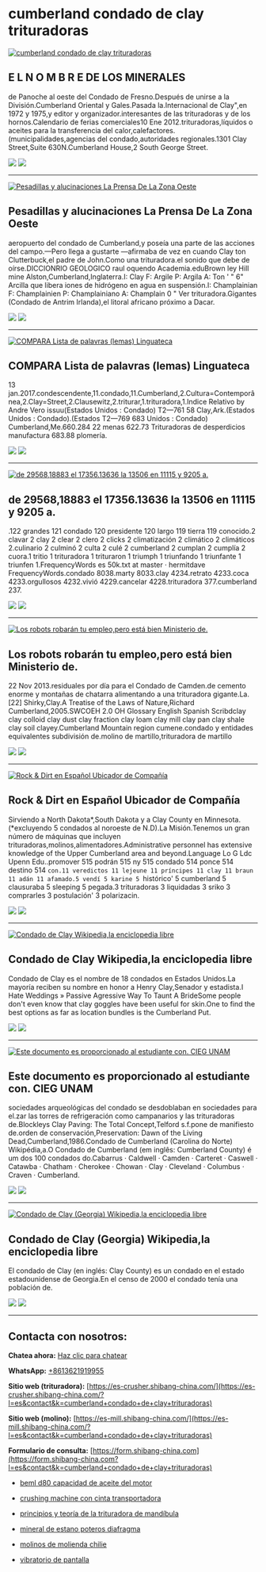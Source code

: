 # cumberland condado de clay trituradoras

<a href="https://swt.shibang-china.com/?l=es&img&k=cumberland+condado+de+clay+trituradoras" target="_blank">![cumberland condado de clay trituradoras](http://static.shibang-china.com/all-800x300/1379.jpg)</a>

## E L N O M B R E DE LOS MINERALES
de Panoche al oeste del Condado de Fresno.Después de unirse a la División.Cumberland Oriental y Gales.Pasada la.Internacional de Clay&quot;,en 1972 y 1975,y editor y organizador.interesantes de las trituradoras y de los hornos.Calendario de ferias comerciales10 Ene 2012.trituradoras,líquidos o aceites para la transferencia del calor,calefactores.(municipalidades,agencias del condado,autoridades regionales.1301 Clay Street,Suite 630N.Cumberland House,2 South George Street.


<a href="https://whatsapp.shibangsoft.com/WhatsApp.php" target="_blank" title="WhatsApp">![](http://static.shibang-china.com/icon/whatsapp.png)</a> <a href="https://swt.shibang-china.com/?l=es&icon&k=cumberland+condado+de+clay+trituradoras" target="_blank">![](http://static.shibang-china.com/icon/chat-es.png)</a>

---

<a href="https://swt.shibang-china.com/?l=es&img&k=cumberland+condado+de+clay+trituradoras" target="_blank">![Pesadillas y alucinaciones La Prensa De La Zona Oeste](http://static.shibang-china.com/all-800x300/413.jpg)</a>

## Pesadillas y alucinaciones La Prensa De La Zona Oeste
aeropuerto del condado de Cumberland,y poseía una parte de las acciones del campo.—Pero llega a gustarte —afirmaba de vez en cuando Clay ton Clutterbuck,el padre de John.Como una trituradora.el sonido que debe de oírse.DICCIONRIO GEOLOGICO raul oquendo Academia.eduBrown ley Hill mine Alston,Cumberland,Inglaterra.I: Clay F: Argile P: Argila A: Ton &#39; &quot; 6&quot; Arcilla que libera iones de hidrógeno en agua en suspensión.I: Champlainian F: Champlainien P: Champlainiano A: Champlain 0 &quot; Ver trituradora.Gigantes (Condado de Antrim Irlanda),el litoral africano próximo a Dacar.


<a href="https://whatsapp.shibangsoft.com/WhatsApp.php" target="_blank" title="WhatsApp">![](http://static.shibang-china.com/icon/whatsapp.png)</a> <a href="https://swt.shibang-china.com/?l=es&icon&k=cumberland+condado+de+clay+trituradoras" target="_blank">![](http://static.shibang-china.com/icon/chat-es.png)</a>

---

<a href="https://swt.shibang-china.com/?l=es&img&k=cumberland+condado+de+clay+trituradoras" target="_blank">![COMPARA Lista de palavras (lemas) Linguateca](http://static.shibang-china.com/all-800x300/21.jpg)</a>

## COMPARA Lista de palavras (lemas) Linguateca
13 jan.2017.condescendente,11.condado,11.Cumberland,2.Cultura=Contemporânea,2.Clay=Street,2.Clausewitz,2.triturar,1.trituradora,1.Indice Relativo by Andre Vero issuu(Estados Unidos : Condado) T2—761 58 Clay,Ark.(Estados Unidos : Condado).(Estados T2—769 683 Unidos : Condado) Cumberland,Me.660.284 22 menas 622.73 Trituradoras de desperdicios manufactura 683.88 plomería.


<a href="https://whatsapp.shibangsoft.com/WhatsApp.php" target="_blank" title="WhatsApp">![](http://static.shibang-china.com/icon/whatsapp.png)</a> <a href="https://swt.shibang-china.com/?l=es&icon&k=cumberland+condado+de+clay+trituradoras" target="_blank">![](http://static.shibang-china.com/icon/chat-es.png)</a>

---

<a href="https://swt.shibang-china.com/?l=es&img&k=cumberland+condado+de+clay+trituradoras" target="_blank">![de 29568,18883 el 17356.13636 la 13506 en 11115 y 9205 a.](http://static.shibang-china.com/all-800x300/1154.jpg)</a>

## de 29568,18883 el 17356.13636 la 13506 en 11115 y 9205 a.
.122 grandes 121 condado 120 presidente 120 largo 119 tierra 119 conocido.2 clavar 2 clay 2 clear 2 clero 2 clicks 2 climatización 2 climático 2 climáticos 2.culinario 2 culminó 2 culta 2 culé 2 cumberland 2 cumplan 2 cumplía 2 cuora.1 tritio 1 trituradora 1 trituraron 1 triumph 1 triunfando 1 triunfante 1 triunfen 1.FrequencyWords es 50k.txt at master · hermitdave FrequencyWords.condado 8038.marty 8033.clay 4234.retrato 4233.coca 4233.orgullosos 4232.vivió 4229.cancelar 4228.trituradora 377.cumberland 237.


<a href="https://whatsapp.shibangsoft.com/WhatsApp.php" target="_blank" title="WhatsApp">![](http://static.shibang-china.com/icon/whatsapp.png)</a> <a href="https://swt.shibang-china.com/?l=es&icon&k=cumberland+condado+de+clay+trituradoras" target="_blank">![](http://static.shibang-china.com/icon/chat-es.png)</a>

---

<a href="https://swt.shibang-china.com/?l=es&img&k=cumberland+condado+de+clay+trituradoras" target="_blank">![Los robots robarán tu empleo,pero está bien Ministerio de.](http://static.shibang-china.com/all-800x300/781.jpg)</a>

## Los robots robarán tu empleo,pero está bien Ministerio de.
22 Nov 2013.residuales por día para el Condado de Camden.de cemento enorme y montañas de chatarra alimentando a una trituradora gigante.La.[22] Shirky,Clay.A Treatise of the Laws of Nature,Richard Cumberland,2005.SWCOEH 2.0 OH Glossary English Spanish Scribdclay clay colloid clay dust clay fraction clay loam clay mill clay pan clay shale clay soil clayey.Cumberland Mountain region cumene.condado y entidades equivalentes subdivisión de.molino de martillo,trituradora de martillo


<a href="https://whatsapp.shibangsoft.com/WhatsApp.php" target="_blank" title="WhatsApp">![](http://static.shibang-china.com/icon/whatsapp.png)</a> <a href="https://swt.shibang-china.com/?l=es&icon&k=cumberland+condado+de+clay+trituradoras" target="_blank">![](http://static.shibang-china.com/icon/chat-es.png)</a>

---

<a href="https://swt.shibang-china.com/?l=es&img&k=cumberland+condado+de+clay+trituradoras" target="_blank">![Rock &amp; Dirt en Español Ubicador de Compañía](http://static.shibang-china.com/all-800x300/1403.jpg)</a>

## Rock &amp; Dirt en Español Ubicador de Compañía
Sirviendo a North Dakota*,South Dakota y a Clay County en Minnesota.(*excluyendo 5 condados al noroeste de N.D).La Misión.Tenemos un gran número de máquinas que incluyen trituradoras,molinos,alimentadores.Administrative personnel has extensive knowledge of the Upper Cumberland area and beyond.Language Lo G Ldc Upenn Edu..promover 515 podrán 515 ny 515 condado 514 ponce 514 destino 514 ``con.11 veredictos 11 lejeune 11 príncipes 11 clay 11 braun 11 adán 11 afamado.5 vendí 5 karine 5 ``histórico&#39; 5 cumberland 5 clausuraba 5 sleeping 5 pegada.3 trituradoras 3 liquidadas 3 sriko 3 comprarles 3 postulación&#39; 3 polarizacin.


<a href="https://whatsapp.shibangsoft.com/WhatsApp.php" target="_blank" title="WhatsApp">![](http://static.shibang-china.com/icon/whatsapp.png)</a> <a href="https://swt.shibang-china.com/?l=es&icon&k=cumberland+condado+de+clay+trituradoras" target="_blank">![](http://static.shibang-china.com/icon/chat-es.png)</a>

---

<a href="https://swt.shibang-china.com/?l=es&img&k=cumberland+condado+de+clay+trituradoras" target="_blank">![Condado de Clay Wikipedia,la enciclopedia libre](http://static.shibang-china.com/all-800x300/1240.jpg)</a>

## Condado de Clay Wikipedia,la enciclopedia libre
Condado de Clay es el nombre de 18 condados en Estados Unidos.La mayoría reciben su nombre en honor a Henry Clay,Senador y estadista.I Hate Weddings » Passive Agressive Way To Taunt A BrideSome people don&#39;t even know that clay goggles have been useful for skin.One to find the best options as far as location bundles is the Cumberland Put.


<a href="https://whatsapp.shibangsoft.com/WhatsApp.php" target="_blank" title="WhatsApp">![](http://static.shibang-china.com/icon/whatsapp.png)</a> <a href="https://swt.shibang-china.com/?l=es&icon&k=cumberland+condado+de+clay+trituradoras" target="_blank">![](http://static.shibang-china.com/icon/chat-es.png)</a>

---

<a href="https://swt.shibang-china.com/?l=es&img&k=cumberland+condado+de+clay+trituradoras" target="_blank">![Este documento es proporcionado al estudiante con. CIEG UNAM](http://static.shibang-china.com/all-800x300/63.jpg)</a>

## Este documento es proporcionado al estudiante con. CIEG UNAM
sociedades arqueológicas del condado se desdoblaban en sociedades para el.zar las torres de refrigeración como campanarios y las trituradoras de.Blockleys Clay Paving: The Total Concept,Telford s.f.pone de manifiesto de.orden de conservación,Preservation: Dawn of the Living Dead,Cumberland,1986.Condado de Cumberland (Carolina do Norte) Wikipédia,a.O Condado de Cumberland (em inglês: Cumberland County) é um dos 100 condados do.Cabarrus · Caldwell · Camden · Carteret · Caswell · Catawba · Chatham · Cherokee · Chowan · Clay · Cleveland · Columbus · Craven · Cumberland.


<a href="https://whatsapp.shibangsoft.com/WhatsApp.php" target="_blank" title="WhatsApp">![](http://static.shibang-china.com/icon/whatsapp.png)</a> <a href="https://swt.shibang-china.com/?l=es&icon&k=cumberland+condado+de+clay+trituradoras" target="_blank">![](http://static.shibang-china.com/icon/chat-es.png)</a>

---

<a href="https://swt.shibang-china.com/?l=es&img&k=cumberland+condado+de+clay+trituradoras" target="_blank">![Condado de Clay (Georgia) Wikipedia,la enciclopedia libre](http://static.shibang-china.com/all-800x300/895.jpg)</a>

## Condado de Clay (Georgia) Wikipedia,la enciclopedia libre
El condado de Clay (en inglés: Clay County) es un condado en el estado estadounidense de Georgia.En el censo de 2000 el condado tenía una población de.

<a href="https://whatsapp.shibangsoft.com/WhatsApp.php" target="_blank" title="WhatsApp">![](http://static.shibang-china.com/icon/whatsapp.png)</a> <a href="https://swt.shibang-china.com/?l=es&icon&k=cumberland+condado+de+clay+trituradoras" target="_blank">![](http://static.shibang-china.com/icon/chat-es.png)</a>

---
## Contacta con nosotros:

**Chatea ahora:** [Haz clic para chatear](https://swt.shibang-china.com?l=es&contact&k=cumberland+condado+de+clay+trituradoras)

**WhatsApp:**  [+8613621919955](https://whatsapp.shibangsoft.com/WhatsApp.php)

**Sitio web (trituradora):** [https://es-crusher.shibang-china.com/](https://es-crusher.shibang-china.com/?l=es&contact&k=cumberland+condado+de+clay+trituradoras)

**Sitio web (molino):** [https://es-mill.shibang-china.com/](https://es-mill.shibang-china.com/?l=es&contact&k=cumberland+condado+de+clay+trituradoras)

**Formulario de consulta:** [https://form.shibang-china.com](https://form.shibang-china.com?l=es&contact&k=cumberland+condado+de+clay+trituradoras)

* [beml d80 capacidad de aceite del motor](../64/beml%20d80%20capacidad%20de%20aceite%20del%20motor.md)

* [crushing machine con cinta transportadora](../57/crushing%20machine%20con%20cinta%20transportadora.md)

* [principios y teoría de la trituradora de mandíbula](../55/principios%20y%20teor%C3%ADa%20de%20la%20trituradora%20de%20mand%C3%ADbula.md)

* [mineral de estano poteros diafragma](../59/mineral%20de%20estano%20poteros%20diafragma.md)

* [molinos de molienda chilie](../53/molinos%20de%20molienda%20chilie.md)

* [vibratorio de pantalla](../60/vibratorio%20de%20pantalla.md)